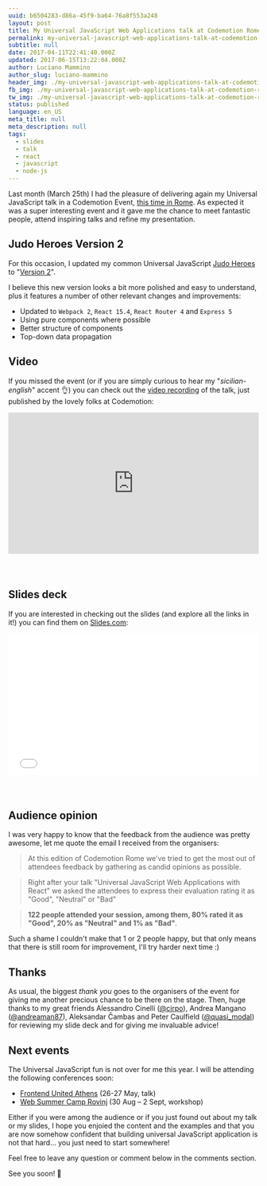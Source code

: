 ```yaml
---
uuid: b6504283-d86a-45f9-ba64-76a8f553a248
layout: post
title: My Universal JavaScript Web Applications talk at Codemotion Rome 2017
permalink: my-universal-javascript-web-applications-talk-at-codemotion-rome-2017/
subtitle: null
date: 2017-04-11T22:41:40.000Z
updated: 2017-06-15T13:22:04.000Z
author: Luciano Mammino
author_slug: luciano-mammino
header_img: ./my-universal-javascript-web-applications-talk-at-codemotion-rome-2017.jpg
fb_img: ./my-universal-javascript-web-applications-talk-at-codemotion-rome-2017-fb.png
tw_img: ./my-universal-javascript-web-applications-talk-at-codemotion-rome-2017-tw.png
status: published
language: en_US
meta_title: null
meta_description: null
tags:
  - slides
  - talk
  - react
  - javascript
  - node-js
---
```


Last month (March 25th) I had the pleasure of delivering again my Universal JavaScript talk in a Codemotion Event, [this time in Rome](http://rome2017.codemotionworld.com/).
As expected it was a super interesting event and it gave me the chance to meet fantastic people, attend inspiring talks and refine my presentation.

## Judo Heroes Version 2

For this occasion, I updated my common Universal JavaScript [Judo Heroes](https://github.com/lmammino/judo-heroes) to "[Version 2](https://github.com/lmammino/judo-heroes-2)".

I believe this new version looks a bit more polished and easy to understand, plus it features a number of other relevant changes and improvements:

- Updated to `Webpack 2`, `React 15.4`, `React Router 4` and `Express 5`
- Using pure components where possible
- Better structure of components
- Top-down data propagation

## Video

If you missed the event (or if you are simply curious to hear my "_sicilian-english_" accent 👌) you can check out the [video recording](https://www.youtube.com/watch?v=0VEwRFP8WtI) of the talk, just published by the lovely folks at Codemotion:

<div style=" position: relative; padding-bottom: 56.25%; height: 0; margin-bottom: 5em;">
<iframe style="position: absolute; top:0; left: 0; width: 100%; height: 100%;" src="https://www.youtube.com/embed/0VEwRFP8WtI" frameborder="0" allowfullscreen></iframe>
</div>

## Slides deck

If you are interested in checking out the slides (and explore all the links in it!) you can find them on [Slides.com](http://slides.com/lucianomammino/universal-js-web-applications-with-react-codemotion-rome-2017):

<div style=" position: relative; padding-bottom: 56.25%; height: 0; margin-bottom: 5em;">
<iframe style="position: absolute; top:0; left: 0; width: 100%; height: 100%;" src="//slides.com/lucianomammino/universal-js-web-applications-with-react-codemotion-rome-2017/embed" scrolling="no" frameborder="0" webkitallowfullscreen mozallowfullscreen allowfullscreen></iframe>
</div>

## Audience opinion

I was very happy to know that the feedback from the audience was pretty awesome, let me quote the email I received from the organisers:

> At this edition of Codemotion Rome we've tried to get the most out of attendees feedback by gathering as candid opinions as possible.

> Right after your talk "Universal JavaScript Web Applications with React" we asked the attendees to express their evaluation rating it as "Good", "Neutral" or "Bad"

> **122 people attended your session, among them, 80% rated it as "Good", 20% as "Neutral" and 1% as "Bad"**.

Such a shame I couldn't make that 1 or 2 people happy, but that only means that there is still room for improvement, I'll try harder next time :)

## Thanks

As usual, the biggest _thank you_ goes to the organisers of the event for giving me another precious chance to be there on the stage. Then, huge thanks to my great friends Alessandro Cinelli ([@cirpo](https://twitter.com/cirpo)), Andrea Mangano ([@andreaman87](https://twitter.com/andreaman87)), Aleksandar Čambas and Peter Caulfield ([@quasi_modal](https://twitter.com/quasi_modal)) for reviewing my slide deck and for giving me invaluable advice!

## Next events

The Universal JavaScript fun is not over for me this year. I will be attending the following conferences soon:

- [Frontend United Athens](http://frontendunited.org/) (26-27 May, talk)
- [Web Summer Camp Rovinj](http://2017.websummercamp.com/) (30 Aug – 2 Sept, workshop)

Either if you were among the audience or if you just found out about my talk or my slides, I hope you enjoied the content and the examples and that you are now somehow confident that building universal JavaScript application is not that hard... you just need to start somewhere!

Feel free to leave any question or comment below in the comments section.

See you soon! 🤘
